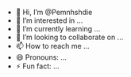 - 👋 Hi, I’m @Pemnhshdie
- 👀 I’m interested in ...
- 🌱 I’m currently learning ...
- 💞️ I’m looking to collaborate on ...
- 📫 How to reach me ...
- 😄 Pronouns: ...
- ⚡ Fun fact: ...

<!---
Pemnhshdie/Pemnhshdie is a ✨ special ✨ repository because its `README.md` (this file) appears on your GitHub profile.
You can click the Preview link to take a look at your changes.
--->
